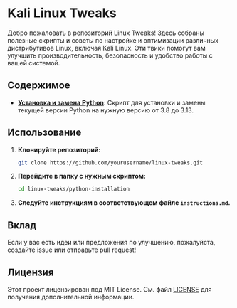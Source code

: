 # Kali Linux Tweaks

Добро пожаловать в репозиторий Linux Tweaks! Здесь собраны полезные скрипты и советы по настройке и оптимизации различных дистрибутивов Linux, включая Kali Linux. Эти твики помогут вам улучшить производительность, безопасность и удобство работы с вашей системой.

## Содержимое

- **[Установка и замена Python](python-installation/instructions.md)**: Скрипт для установки и замены текущей версии Python на нужную версию от 3.8 до 3.13.

## Использование

1. **Клонируйте репозиторий:**

   ```bash
   git clone https://github.com/yourusername/linux-tweaks.git
   ```

2. **Перейдите в папку с нужным скриптом:**

   ```bash
   cd linux-tweaks/python-installation
   ```

3. **Следуйте инструкциям в соответствующем файле `instructions.md`.**

## Вклад

Если у вас есть идеи или предложения по улучшению, пожалуйста, создайте issue или отправьте pull request!

## Лицензия

Этот проект лицензирован под MIT License. См. файл [LICENSE](LICENSE) для получения дополнительной информации.
